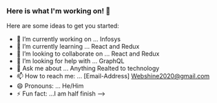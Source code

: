 ### Here is what I'm working on! 👋

Here are some ideas to get you started:

- 🔭 I’m currently working on ... Infosys
- 🌱 I’m currently learning ... React and Redux
- 👯 I’m looking to collaborate on ... React and Redux
- 🤔 I’m looking for help with ... GraphQL
- 💬 Ask me about ... Anything Realted to technology
- 📫 How to reach me: ... [Email-Address] Webshine2020@gmail.com
- 😄 Pronouns: ... He/Him
- ⚡ Fun fact: ...I am half finish
-->
